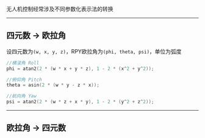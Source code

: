 无人机控制经常涉及不同参数化表示法的转换

---
## 四元数 -> 欧拉角

设四元数为`(w, x, y, z)`，RPY欧拉角为`(phi, theta, psi)`，单位为弧度

```cpp
//横滚角 Roll
phi = atan2(2 * (w * x + y * z), 1 - 2 * (x^2 + y^2));

//俯仰角 Pitch
theta = asin(2 * (w * y - z * x));

//航向角 Yaw
psi = atan2(2 * (w * z + x * y), 1 - 2 * (y^2 + z^2));
```

---
## 欧拉角 -> 四元数